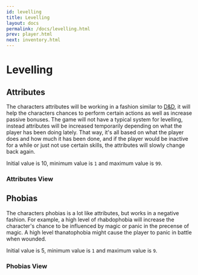 ```yaml
---
id: levelling
title: Levelling
layout: docs
permalink: /docs/levelling.html
prev: player.html
next: inventory.html
---
```


# [<i class=icon-anchor></i>](#levelling)<a name=levelling>Levelling</a>

## [<i class=icon-anchor></i>](#levelling-attributes)<a name=levelling-attributes>Attributes</a>

The characters attributes will be working in a fashion similar to [D&D](https://en.wikipedia.org/wiki/Dungeons_%26_Dragons), it will help the characters chances to perform certain actions as well as increase passive bonuses. 
The game will not have a typical system for levelling, instead attributes will be increased temporarily depending on what the player has been doing lately.
That way, it's all based on what the player does and how much it has been done, and if the player would be inactive for a while or just not use certain skills, the attributes will slowly change back again.

Initial value is 10, minimum value is ``1`` and maximum value is ``99``.

### [<i class=icon-anchor></i>](#levelling-attributes-view)<a name=levelling-attributes-view>Attributes View</a>

## [<i class=icon-anchor></i>](#levelling-phobias)<a name=levelling-phobias>Phobias</a>

The characters phobias is a lot like attributes, but works in a negative fashion. For example, a high level of rhabdophobia will increase the character's chance to be influenced by magic or panic in the precense of magic. A high level thanatophobia might cause the player to panic in battle when wounded.

Initial value is 5, minimum value is ``1`` and maximum value is ``9``.

### [<i class=icon-anchor></i>](#levelling-phobias-view)<a name=levelling-phobias-view>Phobias View</a>